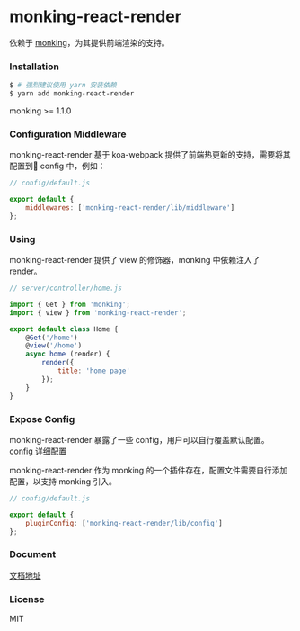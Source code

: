 # monking-react-render

依赖于 [monking](https://github.com/chenhebing/monking)，为其提供前端渲染的支持。

### Installation

``` bash
$ # 强烈建议使用 yarn 安装依赖
$ yarn add monking-react-render
```
monking >= 1.1.0

### Configuration Middleware

monking-react-render 基于 koa-webpack 提供了前端热更新的支持，需要将其配置到 config 中，例如：

```javascript
// config/default.js

export default {
    middlewares: ['monking-react-render/lib/middleware']
};
```

### Using

monking-react-render 提供了 view 的修饰器，monking 中依赖注入了 render。

```javascript
// server/controller/home.js

import { Get } from 'monking';
import { view } from 'monking-react-render';

export default class Home {
    @Get('/home')
    @view('/home')
    async home (render) {
        render({
            title: 'home page'
        });
    }
}

```

### Expose Config

monking-react-render 暴露了一些 config，用户可以自行覆盖默认配置。[config 详细配置](https://github.com/chenhebing/monking-react-render/blob/master/src/config.js)

monking-react-render 作为 monking 的一个插件存在，配置文件需要自行添加配置，以支持 monking 引入。

```javascript
// config/default.js

export default {
    pluginConfig: ['monking-react-render/lib/config']
};
```

### Document

[文档地址](https://github.com/chenhebing/monking-react-render/blob/master/docs/index.md)

### License

MIT